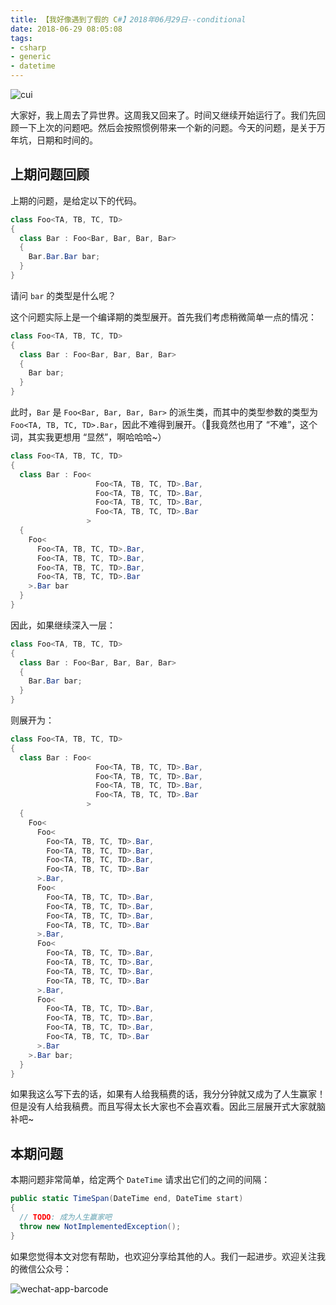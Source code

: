 ```yaml
---
title: 【我好像遇到了假的 C#】2018年06月29日--conditional
date: 2018-06-29 08:05:08
tags:
- csharp
- generic
- datetime
---
```


<img src="{{root_url}}/images/blog/funny_csharp_datetime.jpg" style="text-align:center" alt="cui"/>

大家好，我上周去了异世界。这周我又回来了。时间又继续开始运行了。我们先回顾一下上次的问题吧。然后会按照惯例带来一个新的问题。今天的问题，是关于万年坑，日期和时间的。

<!--more-->

## 上期问题回顾

上期的问题，是给定以下的代码。

```cs
class Foo<TA, TB, TC, TD>
{
  class Bar : Foo<Bar, Bar, Bar, Bar>
  {
    Bar.Bar.Bar bar;
  }
}
```

请问 `bar` 的类型是什么呢？

这个问题实际上是一个编译期的类型展开。首先我们考虑稍微简单一点的情况：

```cs
class Foo<TA, TB, TC, TD>
{
  class Bar : Foo<Bar, Bar, Bar, Bar>
  {
    Bar bar;
  }
}
```

此时，`Bar` 是 `Foo<Bar, Bar, Bar, Bar>` 的派生类，而其中的类型参数的类型为 `Foo<TA, TB, TC, TD>.Bar`，因此不难得到展开。（我竟然也用了 “不难”，这个词，其实我更想用 “显然”，啊哈哈哈~）

```cs
class Foo<TA, TB, TC, TD>
{
  class Bar : Foo<
                   Foo<TA, TB, TC, TD>.Bar,
                   Foo<TA, TB, TC, TD>.Bar,
                   Foo<TA, TB, TC, TD>.Bar,
                   Foo<TA, TB, TC, TD>.Bar
                 >
  {
    Foo<
      Foo<TA, TB, TC, TD>.Bar,
      Foo<TA, TB, TC, TD>.Bar,
      Foo<TA, TB, TC, TD>.Bar,
      Foo<TA, TB, TC, TD>.Bar
    >.Bar bar
  }
}
```

因此，如果继续深入一层：

```cs
class Foo<TA, TB, TC, TD>
{
  class Bar : Foo<Bar, Bar, Bar, Bar>
  {
    Bar.Bar bar;
  }
}
```

则展开为：

```cs
class Foo<TA, TB, TC, TD>
{
  class Bar : Foo<
                   Foo<TA, TB, TC, TD>.Bar,
                   Foo<TA, TB, TC, TD>.Bar,
                   Foo<TA, TB, TC, TD>.Bar,
                   Foo<TA, TB, TC, TD>.Bar
                 >
  {
    Foo<
      Foo<
        Foo<TA, TB, TC, TD>.Bar,
        Foo<TA, TB, TC, TD>.Bar,
        Foo<TA, TB, TC, TD>.Bar,
        Foo<TA, TB, TC, TD>.Bar
      >.Bar,
      Foo<
        Foo<TA, TB, TC, TD>.Bar,
        Foo<TA, TB, TC, TD>.Bar,
        Foo<TA, TB, TC, TD>.Bar,
        Foo<TA, TB, TC, TD>.Bar
      >.Bar,
      Foo<
        Foo<TA, TB, TC, TD>.Bar,
        Foo<TA, TB, TC, TD>.Bar,
        Foo<TA, TB, TC, TD>.Bar,
        Foo<TA, TB, TC, TD>.Bar
      >.Bar,
      Foo<
        Foo<TA, TB, TC, TD>.Bar,
        Foo<TA, TB, TC, TD>.Bar,
        Foo<TA, TB, TC, TD>.Bar,
        Foo<TA, TB, TC, TD>.Bar
      >.Bar
    >.Bar bar;
  }
}
```

如果我这么写下去的话，如果有人给我稿费的话，我分分钟就又成为了人生赢家！但是没有人给我稿费。而且写得太长大家也不会喜欢看。因此三层展开式大家就脑补吧~

## 本期问题

本期问题非常简单，给定两个 `DateTime` 请求出它们的之间的间隔：

```cs
public static TimeSpan(DateTime end, DateTime start)
{
  // TODO: 成为人生赢家吧
  throw new NotImplementedException();
}
```

如果您觉得本文对您有帮助，也欢迎分享给其他的人。我们一起进步。欢迎关注我的微信公众号：

<img src="{{root_url}}/images/blog/funny_csharp_barcode.jpeg" style="text-align:center" alt="wechat-app-barcode"/>
